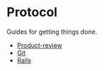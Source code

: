 Protocol
========

Guides for getting things done.

* [Product-review](/protocol/product-review)
* [Git](/protocol/git)
* [Rails](/protocol/rails)

